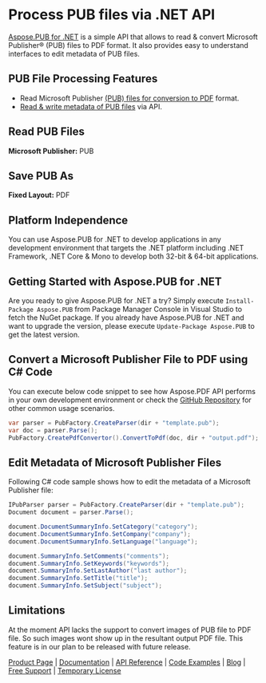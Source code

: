 # Process PUB files via .NET API

[Aspose.PUB for .NET](https://products.aspose.com/pub/net) is a simple API that allows to read & convert Microsoft Publisher® (PUB) files to PDF format. It also provides easy to understand interfaces to edit metadata of PUB files.

## PUB File Processing Features

- Read Microsoft Publisher [(PUB) files for conversion to PDF](https://docs.aspose.com/display/pubnet/PUB+to+PDF) format.
- [Read & write metadata of PUB files](https://docs.aspose.com/display/pubnet/Programming+with+Documents#ProgrammingwithDocuments-EditMetaDataofPUBFiles) via API.

## Read PUB Files

**Microsoft Publisher:** PUB

## Save PUB As

**Fixed Layout:** PDF

## Platform Independence

You can use Aspose.PUB for .NET to develop applications in any development environment that targets the .NET platform including .NET Framework, .NET Core & Mono to develop both 32-bit & 64-bit applications.

## Getting Started with Aspose.PUB for .NET

Are you ready to give Aspose.PUB for .NET a try? Simply execute `Install-Package Aspose.PUB` from Package Manager Console in Visual Studio to fetch the NuGet package. If you already have Aspose.PUB for .NET and want to upgrade the version, please execute `Update-Package Aspose.PUB` to get the latest version.

## Convert a Microsoft Publisher File to PDF using C# Code

You can execute below code snippet to see how Aspose.PDF API performs in your own development environment or check the [GitHub Repository](https://github.com/aspose-pub/Aspose.PUB-for-.NET) for other common usage scenarios.

```csharp
var parser = PubFactory.CreateParser(dir + "template.pub");
var doc = parser.Parse();
PubFactory.CreatePdfConvertor().ConvertToPdf(doc, dir + "output.pdf");
```

## Edit Metadata of Microsoft Publisher Files

Following C# code sample shows how to edit the metadata of a Microsoft Publisher file:

```csharp
IPubParser parser = PubFactory.CreateParser(dir + "template.pub");
Document document = parser.Parse();

document.DocumentSummaryInfo.SetCategory("category");
document.DocumentSummaryInfo.SetCompany("company");
document.DocumentSummaryInfo.SetLanguage("language");

document.SummaryInfo.SetComments("comments");
document.SummaryInfo.SetKeywords("keywords");
document.SummaryInfo.SetLastAuthor("last author");
document.SummaryInfo.SetTitle("title");
document.SummaryInfo.SetSubject("subject");
```

## Limitations

At the moment API lacks the support to convert images of PUB file to PDF file. So such images wont show up in the resultant output PDF file. This feature is in our plan to be released with future release.

[Product Page](https://products.aspose.com/pub/net) | [Documentation](https://docs.aspose.com/display/pubnet/Home) | [API Reference](https://apireference.aspose.com/net/pub) | [Code Examples](https://github.com/aspose-pub/Aspose.PUB-for-.NET) | [Blog](https://blog.aspose.com/category/pub/) | [Free Support](https://forum.aspose.com/c/pub) |  [Temporary License](https://purchase.aspose.com/temporary-license)
